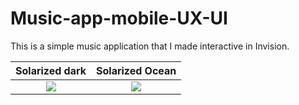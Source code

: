 # Music-app-mobile-UX-UI
This is a simple music application that I made interactive in Invision.


Solarized dark             |  Solarized Ocean
:-------------------------:|:-------------------------:
![](https://...Ocean.png)  |  ![](https://...Dark.png)
